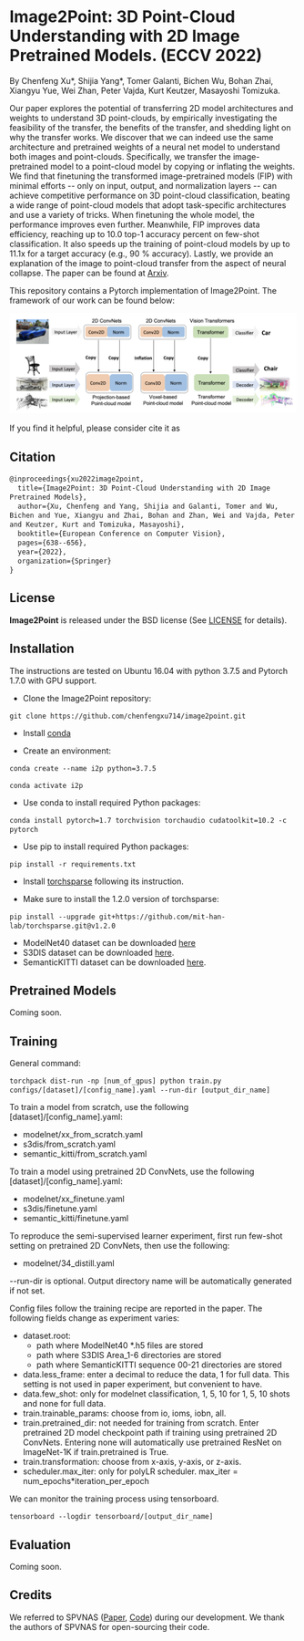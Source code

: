 # Image2Point: 3D Point-Cloud Understanding with 2D Image Pretrained Models. (ECCV 2022)
By Chenfeng Xu*, Shijia Yang*, Tomer Galanti, Bichen Wu, Bohan Zhai, Xiangyu Yue, Wei Zhan, Peter Vajda, Kurt Keutzer, Masayoshi Tomizuka.

Our paper explores the potential of transferring 2D model architectures and weights to understand 3D point-clouds, by empirically investigating the feasibility of the transfer, the benefits of the transfer, and shedding light on why the transfer works. We discover that we can indeed use the same architecture and pretrained weights of a neural net model to understand both images and point-clouds. Specifically, we transfer the image-pretrained model to a point-cloud model by copying or inflating the weights. We find that finetuning the transformed image-pretrained models (FIP) with minimal efforts -- only on input, output, and normalization layers -- can achieve competitive performance on 3D point-cloud classification, beating a wide range of point-cloud models that adopt task-specific architectures and use a variety of tricks. When finetuning the whole model, the performance improves even further. Meanwhile, FIP improves data efficiency, reaching up to 10.0 top-1 accuracy percent on few-shot classification. It also speeds up the training of point-cloud models by up to 11.1x for a target accuracy (e.g., 90 % accuracy). Lastly, we provide an explanation of the image to point-cloud transfer from the aspect of neural collapse. The paper can be found at [Arxiv](https://arxiv.org/abs/2106.04180).

This repository contains a Pytorch implementation of Image2Point. The framework of our work can be found below:

<p align="center">
    <img src="./pic.png"/ width="900">
</p>

If you find it helpful, please consider cite it as

## Citation
```
@inproceedings{xu2022image2point,
  title={Image2Point: 3D Point-Cloud Understanding with 2D Image Pretrained Models},
  author={Xu, Chenfeng and Yang, Shijia and Galanti, Tomer and Wu, Bichen and Yue, Xiangyu and Zhai, Bohan and Zhan, Wei and Vajda, Peter and Keutzer, Kurt and Tomizuka, Masayoshi},
  booktitle={European Conference on Computer Vision},
  pages={638--656},
  year={2022},
  organization={Springer}
}
```

## License
**Image2Point** is released under the BSD license (See [LICENSE](https://github.com/chenfengxu714/image2point/blob/master/LICENSE) for details).


## Installation
The instructions are tested on Ubuntu 16.04 with python 3.7.5 and Pytorch 1.7.0 with GPU support.

* Clone the Image2Point repository:


```shell
git clone https://github.com/chenfengxu714/image2point.git
```

* Install [conda](https://docs.anaconda.com/anaconda/install/)

* Create an environment:

```shell
conda create --name i2p python=3.7.5
```

```shell
conda activate i2p
```

* Use conda to install required Python packages:


```shell
conda install pytorch=1.7 torchvision torchaudio cudatoolkit=10.2 -c pytorch
```

* Use pip to install required Python packages:

```shell
pip install -r requirements.txt
```
* Install [torchsparse](https://github.com/mit-han-lab/torchsparse) following its instruction.

* Make sure to install the 1.2.0 version of torchsparse:

```shell
pip install --upgrade git+https://github.com/mit-han-lab/torchsparse.git@v1.2.0
```

* ModelNet40 dataset can be downloaded [here](https://shapenet.cs.stanford.edu/media/modelnet40_ply_hdf5_2048.zip)
* S3DIS dataset can be downloaded [here](http://buildingparser.stanford.edu/dataset.html).
* SemanticKITTI dataset can be downloaded [here](http://semantic-kitti.org/dataset.html).

## Pretrained Models
Coming soon.

## Training
General command:
```shell
torchpack dist-run -np [num_of_gpus] python train.py configs/[dataset]/[config_name].yaml --run-dir [output_dir_name]
```

To train a model from scratch, use the following [dataset]/[config_name].yaml:
* modelnet/xx_from_scratch.yaml
* s3dis/from_scratch.yaml
* semantic_kitti/from_scratch.yaml

To train a model using pretrained 2D ConvNets, use the following [dataset]/[config_name].yaml:
* modelnet/xx_finetune.yaml
* s3dis/finetune.yaml
* semantic_kitti/finetune.yaml

To reproduce the semi-supervised learner experiment, first run few-shot setting on pretrained 2D ConvNets, then use the following:
* modelnet/34_distill.yaml

--run-dir is optional. Output directory name will be automatically generated if not set.

Config files follow the training recipe are reported in the paper. The following fields change as experiment varies:
* dataset.root: 
  * path where ModelNet40 *.h5 files are stored
  * path where S3DIS Area_1-6 directories are stored
  * path where SemanticKITTI sequence 00-21 directories are stored
* data.less_frame: enter a decimal to reduce the data, 1 for full data. This setting is not used in paper experiment, but convenient to have.
* data.few_shot: only for modelnet classification, 1, 5, 10 for 1, 5, 10 shots and none for full data.
* train.trainable_params: choose from io, ioms, iobn, all.
* train.pretrained_dir: not needed for training from scratch. Enter pretrained 2D model checkpoint path if training using pretrained 2D ConvNets. Entering none will automatically use pretrained ResNet on ImageNet-1K if train.pretrained is True.
* train.transformation: choose from x-axis, y-axis, or z-axis.
* scheduler.max_iter: only for polyLR scheduler. max_iter = num_epochs*iteration_per_epoch

We can monitor the training process using tensorboard.
```shell
tensorboard --logdir tensorboard/[output_dir_name]
```

## Evaluation
Coming soon.

## Credits
We referred to SPVNAS ([Paper](https://arxiv.org/abs/2007.16100), [Code](https://github.com/mit-han-lab/spvnas)) during our development. We thank the authors of SPVNAS for open-sourcing their code.
